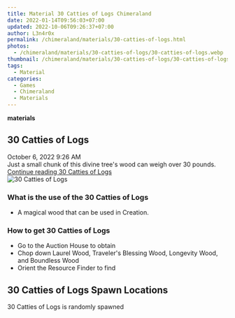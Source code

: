 ```yaml
---
title: Material 30 Catties of Logs Chimeraland
date: 2022-01-14T09:56:03+07:00
updated: 2022-10-06T09:26:37+07:00
author: L3n4r0x
permalink: /chimeraland/materials/30-catties-of-logs.html
photos:
  - /chimeraland/materials/30-catties-of-logs/30-catties-of-logs.webp
thumbnail: /chimeraland/materials/30-catties-of-logs/30-catties-of-logs.webp
tags:
  - Material
categories:
  - Games
  - Chimeraland
  - Materials
---
```


<section id="bootstrap-wrapper">
  <link
    rel="stylesheet"
    href="https://rawcdn.githack.com/dimaslanjaka/Web-Manajemen/bb6505ea081a75a7c845f65fb9d939276931c82f/css/bootstrap-4.5-wrapper.css"
  />
  <div
    class="row g-0 border rounded overflow-hidden flex-md-row mb-4 shadow-sm position-relative bg-light text-dark"
  >
    <div class="col p-4 d-flex flex-column position-static">
      <strong class="d-inline-block mb-2 text-success">materials</strong>
      <h2 class="mb-0">30 Catties of Logs</h2>
      <div class="mb-1 text-muted">October 6, 2022 9:26 AM</div>
      <div class="mb-2 border p-1">
        Just a small chunk of this divine tree&#x27;s wood can weigh over 30
        pounds.
      </div>
      <a
        href="/chimeraland/materials/30-catties-of-logs.html"
        class="stretched-link d-none"
        >Continue reading 30 Catties of Logs</a
      >
    </div>
    <div class="col-auto d-none d-lg-block">
      <img
        src="/chimeraland/materials/30-catties-of-logs/30-catties-of-logs.webp"
        alt="30 Catties of Logs"
      />
    </div>
  </div>
  <div class="row bg-light text-dark">
    <div class="col-lg-6 col-12 mb-2">
      <div class="card">
        <div class="card-body">
          <h3 class="card-title">What is the use of the 30 Catties of Logs</h3>
          <div class="card-text">
            <ul>
              <li>A magical wood that can be used in Creation.</li>
            </ul>
          </div>
        </div>
      </div>
    </div>
    <div class="col-lg-6 col-12 mb-2">
      <div class="card">
        <div class="card-body">
          <h3 class="card-title">How to get 30 Catties of Logs</h3>
          <div class="card-text">
            <ul>
              <li>Go to the Auction House to obtain</li>
              <li>
                Chop down Laurel Wood, Traveler&#x27;s Blessing Wood, Longevity
                Wood, and Boundless Wood
              </li>
              <li>Orient the Resource Finder to find</li>
            </ul>
          </div>
        </div>
      </div>
    </div>
    <div class="col-12 mb-2">
      <h2>30 Catties of Logs Spawn Locations</h2>
      <p>30 Catties of Logs is randomly spawned</p>
    </div>
  </div>
</section>